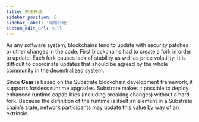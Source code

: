 ```yaml
---
title: 网络升级
sidebar_position: 6
sidebar_label: '网络升级'
custom_edit_url: null
---
```


As any software system, blockchains tend to update with security patches or other changes in the code. First blockchains had to create a fork in order to update. Each fork causes lack of stability as well as price volatility. It is difficult to coordinate updates that should be agreed by the whole community in the decentralized system.

Since **Gear** is based on the Substrate blockchain development framework, it supports forkless runtime upgrades. Substrate makes it possible to deploy enhanced runtime capabilities (including breaking changes) without a hard fork. Because the definition of the runtime is itself an element in a Substrate chain's state, network participants may update this value by way of an extrinsic.